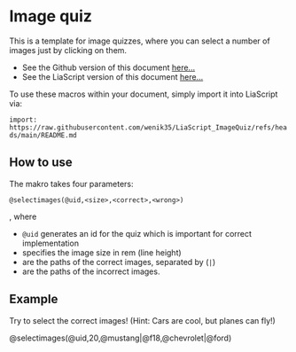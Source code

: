 <!--
author:   Niklas Werner
email:    niwer0305@gmx.de
version:  0.1
language: de
narrator: US English Female


@selectimages
<head>
    <style>
        .choice-selected {
            padding: 10px;
            border-radius: 4px;
            border: 1px solid rgb(var(--color-highlight));
            user-select: none;
        }
    </style>
</head>

<div style="width: 100%; padding: 20px; border: 1px solid rgb(var(--color-highlight)); border-radius: 8px;">
    <div class="choices-container" style="display: flex; flex-direction: row; flex-wrap: wrap; gap: 10px;" id="quiz-@0">
    </div>
    <div class="feedback" style="margin-top: 20px; font-size:2em; font-weight: bold; text-align: center;">🤔</div>
</div>


<script>
void setTimeout(() => {
    (function(){
        const quizId = '@0';
        const container = document.querySelector(`#quiz-${quizId}`);
        container.innerHTML = "";

        const feedback = container.nextElementSibling;

        const correctAnswers = '@2'.split('|');
        const wrongAnswers = '@3'.split('|');
        const allAnswers = [...correctAnswers, ...wrongAnswers];

        //shuffle array
        for (var i = allAnswers.length - 1; i > 0; i--) {
            var j = Math.floor(Math.random() * (i + 1));
            var temp = allAnswers[i];
            allAnswers[i] = allAnswers[j];
            allAnswers[j] = temp;
        }

        allAnswers.forEach(answer => {
            const img = document.createElement('img');
            img.src = answer;
            img.style.width = '@1rem';
            img.style.padding = '5px';
            img.style.height = 'auto';
            img.style.borderRadius = '4px';
            img.style.margin = '0 auto';
            img.style.userSelect = 'none';

            img.addEventListener('click', () => {
                //mark choices
                if (img.classList.contains('choice-selected')) {
                    img.style.border = 'none';
                    img.classList.remove('choice-selected');
                } else {
                    img.style.border = '2px solid rgb(var(--color-highlight))';
                    img.classList.add('choice-selected');
                }

                const choices = Array
                                    .from(container.querySelectorAll('.choice-selected'))
                                    .map(el => el.src.split("/").pop());  

                console.log(choices);
                console.log(correctAnswers);
                const isCorrect = choices.length === correctAnswers.length && 
                                choices.every((answer) => correctAnswers.includes(answer));
                
                if (isCorrect) {
                    feedback.textContent = "✅";
                } else {
                    feedback.textContent = "❌";
                }
            });

            container.appendChild(img);
        });
        
    })();
}, 100);
</script>
@end
-->

# Image quiz

This is a template for image quizzes, where you can select a number of images just by clicking on them.

* See the Github version of this document [here...](https://github.com/wenik35/LiaScript_ImageQuiz/)
* See the LiaScript version of this document [here...](https://liascript.github.io/course/?https://raw.githubusercontent.com/wenik35/LiaScript_ImageQuiz/refs/heads/main/README.md)

To use these macros within your document, simply import it into LiaScript via:

`import: https://raw.githubusercontent.com/wenik35/LiaScript_ImageQuiz/refs/heads/main/README.md`


## How to use

The makro takes four parameters:

`@selectimages(@uid,<size>,<correct>,<wrong>)`

, where

* `@uid` generates an id for the quiz which is important for correct implementation
* <size> specifies the image size in rem (line height)
* <correct> are the paths of the correct images, separated by (`|`)
* <wrong> are the paths of the incorrect images.

## Example
<!--
@basepath: https://raw.githubusercontent.com/wenik35/LiaScript_ImageQuiz/main/./img
mustang: @basepath/mustang.jpg
@f18: @basepath/f18.jpg
@chevrolet: @basepath/chevrolet.jpg
@ford: @basepath/ford.jpg
-->

Try to select the correct images!
(Hint: Cars are cool, but planes can fly!)

@selectimages(@uid,20,@mustang|@f18,@chevrolet|@ford)